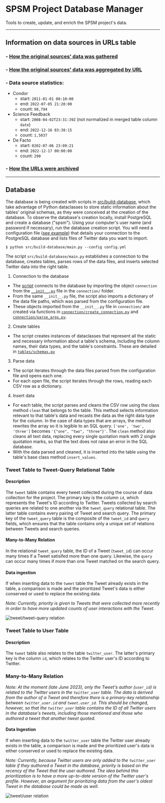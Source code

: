 # SPSM Project Database Manager

Tools to create, update, and enrich the SPSM project's data.

---

## Information on data sources in URLs table

### - [How the original sources' data was gathered](doc/data-sources.md)

### - [How the original sources' data was aggregated by URL](doc/normalization.md)

### - Data source statistics:

- Condor
  - start: `2011-01-01 08:10:00`
  - end: `2022-07-05 21:20:00`
  - count: `98,794`
- Science Feedback
  - start: `2008-04-02T23:31:39Z` (not normalized in merged table column `date`)
  - end: `2022-12-16 03:38:15`
  - count: `1,5037`
- De Facto
  - start: `0202-07-06 23:09:21`
  - end: `2022-12-17 00:00:00`
  - count: `290`

### - [How the URLs were archived](doc/archive.md)

---

## Database

The database is being created with scripts in [src/build-database](src/build-database/), which take advantage of Python dataclasses to store static information about the tables' original schemas, as they were conceived at the creation of the database. To observe the database's creation locally, install PostgreSQL and create a database ("spsm"). Using your computer's user name (and password if necessary), run the database creation script. You will need a configuration file ([see example](example.config.json)) that details your connection to the PostgreSQL database and lists files of Twitter data you want to import.

```shell
$ python src/build-database/main.py --config config.yml
```

The script `src/build-database/main.py` establishes a connection to the database, creates tables, parses rows of the data files, and inserts selected Twitter data into the right table.

1. Connection to the database

- The [script](src/build-database/main.py) connects to the database by importing the object `connection` from the [`__init__.py`](src/build-database/connection/__init__.py) file in the `connection/` folder.
- From the same `__init__.py` file, the script also imports a dictionary of the data file paths, which was parsed from the configuration file.
- These objects imported from the `__init__.py` file in `connection/` are created via functions in [`connection/create_connection.py`](src/build-database/connection/create_connection.py) and [`connection/parse_args.py`](src/build-database/connection/parse_args.py).

2. Create tables

- The script creates instances of dataclasses that represent all the static and necessary information about a table's schema, including the column names, their data types, and the table's constraints. These are detailed in [`tables/schemas.py`](src/build-database/tables/schemas.py)

3. Parse data

- The script iterates through the data files parsed from the configuration file and opens each one.
- For each open file, the script iterates through the rows, reading each CSV row as a dictionary.

4. Insert data

- For each table, the script parses and cleans the CSV row using the class method `clean` that belongs to the table. This method selects information relevant to that table's data and recasts the data as the right data type for the column. In the case of data types that are arrays, the method rewrites the array so it is legible to an SQL query. `['one', 'two', 'three']` becomes `'{"one", "two", "three"}'`. The `clean` method also cleans all text data, replacing every single quotation mark with 2 single quotation marks, so that the text does not raise an error in the SQL database.
- With the data parsed and cleaned, it is inserted into the table using the table's base class method `insert_values`.

### Tweet Table to Tweet-Query Relational Table

#### Description

The `tweet` table contains every tweet collected during the course of data collection for the project. The primary key is the column `id`, which represents the Tweet's ID according to Twitter. Tweets collected by search queries are related to one another via the `tweet_query` relational table. The latter table contains every pairing of Tweet and search query. The primary key of the `tweet_query` table is the composite of the `tweet_id` and `query` fields, which ensures that the table contains only a unique set of relations between Tweets and search queries.

#### Many-to-Many Relation

In the relational `tweet_query` table, the ID of a Tweet (`tweet_id`) can occur many times if a Tweet satisifed more than one query. Likewise, the `query` can occur many times if more than one Tweet matched on the search query.

#### Data ingestion

If when inserting data to the `tweet` table the Tweet already exists in the table, a comparison is made and the prioritized Tweet's data is either conserved or used to replace the existing data.

_Note: Currently, priority is given to Tweets that were collected more recently in order to have more updated counts of user interactions with the Tweet._

![tweet/tweet-query relation](doc/ER-Diagram_2.png)

### Tweet Table to User Table

#### Description

The `tweet` table also relates to the table `twitter_user`. The latter's primary key is the column `id`, which relates to the Twitter user's ID according to Twitter.

### Many-to-Many Relation

_Note: At the moment (late June 2023), only the Tweet's author (`user_id`) is related to the Twitter users in the `twitter_user` table. The data is derived from the author of a Tweet and therefore there is a primary-key relationship between `twitter_user.id` and `tweet.user_id`. This should be changed, however, so that the `twitter_user` table contains the ID of all Twitter users in the database's tweets, including those mentioned and those who authored a tweet that another tweet quoted._

#### Data Ingestion

If when inserting data to the `twitter_user` table the Twitter user already exists in the table, a comparison is made and the prioritized user's data is either conserved or used to replace the existing data.

_Note: Currently, because Twitter users are only added to the `twitter_user` table if they authored a Tweet in the database, priority is based on the recency of the Tweet that the user authored. The idea behind this prioritization is to have a more up-to-date version of the Twitter user's profile. However, an argument for prioritizing data from the user's oldest Tweet in the database could be made as well._

![tweet/user relation](doc/ER-Diagram_1.png)
